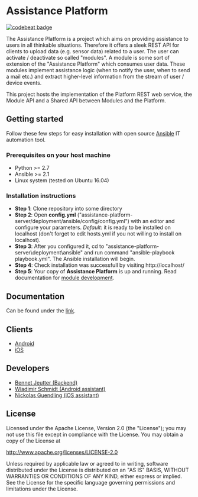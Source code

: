 # Assistance Platform
[![codebeat badge](https://codebeat.co/badges/1d24d333-4d9b-4edc-8bd3-19876d151630)](https://codebeat.co/projects/github-com-telecooperation-assistance-platform-server)

The Assistance Platform is a project which aims on providing assistance to users in all thinkable situations. Therefore it offers a sleek REST API for clients to upload data (e.g. sensor data) related to a user. The user can activate / deactivate so called "modules". A module is some sort of extension of the "Assistance Platform" which consumes user data. These modules implement assistance logic (when to notify the user, when to send a mail etc.) and extract higher-level information from the stream of user / device events.

This project hosts the implementation of the Platform REST web service, the Module API and a Shared API between Modules and the Platform.

## Getting started

Follow these few steps for easy installation with open source [Ansible](https://ansible.com) IT automation tool.

### Prerequisites on your host machine

- Python >= 2.7
- Ansible >= 2.1
- Linux system (tested on Ubuntu 16.04)

### Installation instructions

- **Step 1**: Clone repository into some directory
- **Step 2**: Open **config.yml** ("assistance-platform-server/deployment/ansible/config/config.yml") with an editor and configure your parameters. *Default*: it is ready to be installed on localhost (don't forget to edit hosts.yml if you not willing to install on localhost).
- **Step 3**: After you configured it, cd to "assistance-platform-server\deployment\ansible\" and run command "ansible-playbook playbook.yml". The Ansible installation will begin.
- **Step 4**: Check installation was successfull by visiting http://localhost/
- **Step 5**: Your copy of **Assistance Platform** is up and running. Read documentation for [module development](https://telecooperation.github.io/assistance-platform-server/docs/developer/module-developers.-1.-getting-started-for-module-developers-(wip)/).

## Documentation
Can be found under the [link](https://telecooperation.github.io/assistance-platform-server/docs/).

## Clients
* [Android](https://github.com/Telecooperation/assistance-platform-client-android)
* [iOS](https://github.com/Telecooperation/assistance-platform-client-ios)

## Developers
* [Bennet Jeutter (Backend)](https://github.com/eintopf)
* [Wladimir Schmidt (Android assistant)](https://github.com/wlsc)
* [Nickolas Guendling (iOS assistant)](https://github.com/nickolasguendling)

## License
Licensed under the Apache License, Version 2.0 (the "License");
you may not use this file except in compliance with the License.
You may obtain a copy of the License at

   http://www.apache.org/licenses/LICENSE-2.0

Unless required by applicable law or agreed to in writing, software
distributed under the License is distributed on an "AS IS" BASIS,
WITHOUT WARRANTIES OR CONDITIONS OF ANY KIND, either express or implied.
See the License for the specific language governing permissions and
limitations under the License.
